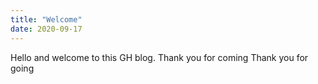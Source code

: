 ```yaml
---
title: "Welcome"
date: 2020-09-17
---
```

Hello and welcome to this GH blog.
Thank you for coming
Thank you for going
